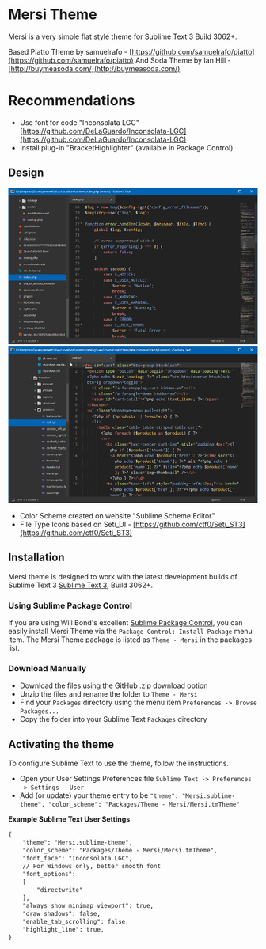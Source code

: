 # Mersi Theme

Mersi is a very simple flat style theme for Sublime Text 3 Build 3062+.

Based Piatto Theme by samuelrafo - [https://github.com/samuelrafo/piatto](https://github.com/samuelrafo/piatto)
And Soda Theme by Ian Hill - [http://buymeasoda.com/](http://buymeasoda.com/)

# Recommendations
* Use font for code "Inconsolata LGC" - [https://github.com/DeLaGuardo/Inconsolata-LGC](https://github.com/DeLaGuardo/Inconsolata-LGC)
* Install plug-in "BracketHighlighter" (available in Package Control)

## Design

![Mersi Theme - Backend](https://raw.githubusercontent.com/grandsilence/mersi/master/images/mersi_backend.jpg)
![Mersi Theme - Frontend](https://raw.githubusercontent.com/grandsilence/mersi/master/images/mersi_frontend.jpg)

* Color Scheme created on website "Sublime Scheme Editor"
* File Type Icons based on Seti_UI - [https://github.com/ctf0/Seti_ST3](https://github.com/ctf0/Seti_ST3)

## Installation

Mersi theme is designed to work with the latest development builds of Sublime Text 3 [Sublime Text 3](https://www.sublimetext.com/3), Build 3062+.

### Using Sublime Package Control

If you are using Will Bond's excellent [Sublime Package Control](http://wbond.net/sublime_packages/package_control), you can easily install Mersi Theme via the `Package Control: Install Package` menu item. The Mersi Theme package is listed as `Theme - Mersi` in the packages list.

### Download Manually

* Download the files using the GitHub .zip download option
* Unzip the files and rename the folder to `Theme - Mersi`
* Find your `Packages` directory using the menu item  `Preferences -> Browse Packages...`
* Copy the folder into your Sublime Text `Packages` directory

## Activating the theme

To configure Sublime Text to use the theme, follow the instructions.

* Open your User Settings Preferences file `Sublime Text -> Preferences -> Settings - User`
* Add (or update) your theme entry to be `"theme": "Mersi.sublime-theme",
"color_scheme": "Packages/Theme - Mersi/Mersi.tmTheme"`

**Example Sublime Text User Settings**

    {
        "theme": "Mersi.sublime-theme",
		"color_scheme": "Packages/Theme - Mersi/Mersi.tmTheme",
		"font_face": "Inconsolata LGC",
		// For Windows only, better smooth font
		"font_options":
		[
			"directwrite"
		],
		"always_show_minimap_viewport": true,
		"draw_shadows": false,
		"enable_tab_scrolling": false,
		"highlight_line": true,
    }